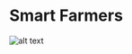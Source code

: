 # Smart Farmers

![alt text](https://github.com/je-suis-tm/quant-trading/blob/master/Smart%20Farmers%20project/preview/naive%20model.PNG) 

